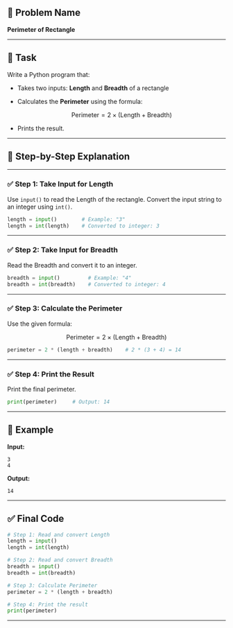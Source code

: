 ## 🧩 **Problem Name**

**Perimeter of Rectangle**

---

## 📌 **Task**

Write a Python program that:

- Takes two inputs: **Length** and **Breadth** of a rectangle
- Calculates the **Perimeter** using the formula:

  $$
  \text{Perimeter} = 2 \times (\text{Length} + \text{Breadth})
  $$

- Prints the result.

---

## 🧠 **Step-by-Step Explanation**

---

### ✅ Step 1: Take Input for Length

Use `input()` to read the Length of the rectangle. Convert the input string to an integer using `int()`.

```python
length = input()        # Example: "3"
length = int(length)    # Converted to integer: 3
```

---

### ✅ Step 2: Take Input for Breadth

Read the Breadth and convert it to an integer.

```python
breadth = input()         # Example: "4"
breadth = int(breadth)    # Converted to integer: 4
```

---

### ✅ Step 3: Calculate the Perimeter

Use the given formula:

$$
\text{Perimeter} = 2 \times (\text{Length} + \text{Breadth})
$$

```python
perimeter = 2 * (length + breadth)    # 2 * (3 + 4) = 14
```

---

### ✅ Step 4: Print the Result

Print the final perimeter.

```python
print(perimeter)     # Output: 14
```

---

## 🧪 **Example**

**Input:**

```
3
4
```

**Output:**

```
14
```

---

## ✅ **Final Code**

```python
# Step 1: Read and convert Length
length = input()
length = int(length)

# Step 2: Read and convert Breadth
breadth = input()
breadth = int(breadth)

# Step 3: Calculate Perimeter
perimeter = 2 * (length + breadth)

# Step 4: Print the result
print(perimeter)
```

---
